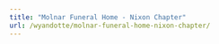 ```yaml
---
title: "Molnar Funeral Home - Nixon Chapter"
url: /wyandotte/molnar-funeral-home-nixon-chapter/
---
```

